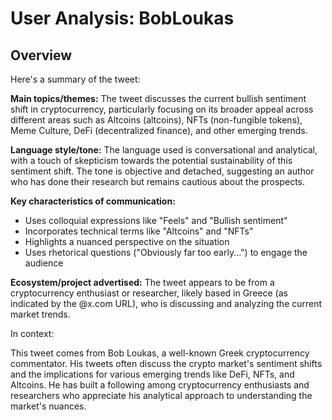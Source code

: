 # User Analysis: BobLoukas

## Overview

Here's a summary of the tweet:

**Main topics/themes:**
The tweet discusses the current bullish sentiment shift in cryptocurrency, particularly focusing on its broader appeal across different areas such as Altcoins (altcoins), NFTs (non-fungible tokens), Meme Culture, DeFi (decentralized finance), and other emerging trends.

**Language style/tone:**
The language used is conversational and analytical, with a touch of skepticism towards the potential sustainability of this sentiment shift. The tone is objective and detached, suggesting an author who has done their research but remains cautious about the prospects.

**Key characteristics of communication:**

* Uses colloquial expressions like "Feels" and "Bullish sentiment"
* Incorporates technical terms like "Altcoins" and "NFTs"
* Highlights a nuanced perspective on the situation
* Uses rhetorical questions ("Obviously far too early...") to engage the audience

**Ecosystem/project advertised:**
The tweet appears to be from a cryptocurrency enthusiast or researcher, likely based in Greece (as indicated by the @x.com URL), who is discussing and analyzing the current market trends.

In context:

This tweet comes from Bob Loukas, a well-known Greek cryptocurrency commentator. His tweets often discuss the crypto market's sentiment shifts and the implications for various emerging trends like DeFi, NFTs, and Altcoins. He has built a following among cryptocurrency enthusiasts and researchers who appreciate his analytical approach to understanding the market's nuances.